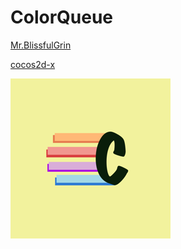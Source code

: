 # ColorQueue

[Mr.BlissfulGrin](http://www.mrblissfulgrin.com "mrblissfulgrin")

[cocos2d-x](http://www.cocos2d-x.org "cocos2d-x")

![logo](./proj.ios_mac/ios/Images.xcassets/AppIcon-2.appiconset/icon_128x128@2x.png "Logo")
